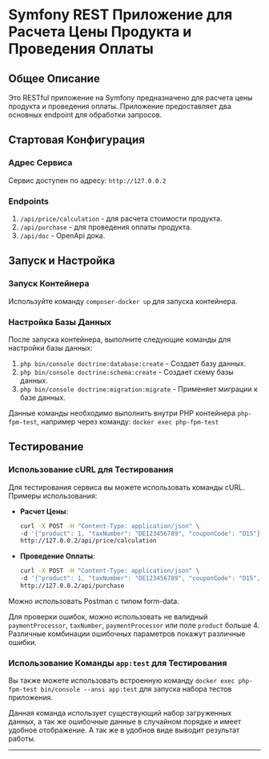 # Symfony REST Приложение для Расчета Цены Продукта и Проведения Оплаты

## Общее Описание

Это RESTful приложение на Symfony предназначено для расчета цены продукта и проведения оплаты. Приложение предоставляет два основных endpoint для обработки запросов.

## Стартовая Конфигурация

### Адрес Сервиса
Сервис доступен по адресу: `http://127.0.0.2`

### Endpoints
1. `/api/price/calculation` - для расчета стоимости продукта.
2. `/api/purchase` - для проведения оплаты продукта.
3. `/api/doc` - OpenApi дока.

## Запуск и Настройка

### Запуск Контейнера
Используйте команду `composer-docker up` для запуска контейнера.

### Настройка Базы Данных
После запуска контейнера, выполните следующие команды для настройки базы данных:

1. `php bin/console doctrine:database:create` - Создает базу данных.
2. `php bin/console doctrine:schema:create` - Создает схему базы данных.
3. `php bin/console doctrine:migration:migrate` - Применяет миграции к базе данных.

Данные команды необходимо выполнить внутри PHP контейнера `php-fpm-test`, например через команду:
`docker exec php-fpm-test`

## Тестирование

### Использование cURL для Тестирования
Для тестирования сервиса вы можете использовать команды cURL. Примеры использования:

- **Расчет Цены**:
  ```bash
  curl -X POST -H "Content-Type: application/json" \
  -d '{"product": 1, "taxNumber": "DE123456789", "couponCode": "D15"}' \
  http://127.0.0.2/api/price/calculation
  ```

- **Проведение Оплаты**:
  ```bash
  curl -X POST -H "Content-Type: application/json" \
  -d '{"product": 1, "taxNumber": "DE123456789", "couponCode": "D15", "paymentProcessor": "paypal"}' \
  http://127.0.0.2/api/purchase
  ```

Можно использовать Postman с типом form-data.

Для проверки ошибок, можно использовать не валидный `paymentProcessor`, `taxNumber`, `paymentProcessor` или поле `product` больше 4.
Различные комбинации ошибочных параметров покажут различные ошибки.

### Использование Команды `app:test` для Тестирования
Вы также можете использовать встроенную команду 
`docker exec php-fpm-test bin/console --ansi app:test` 
для запуска набора тестов приложения.

Данная команда использует существующий набор загруженных данных, а так же ошибочные данные в случайном порядке и имеет удобное отображение. А так же в удобнов виде выводит результат работы.

---
